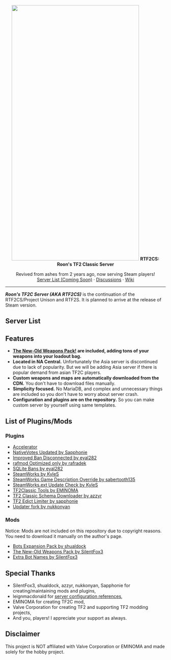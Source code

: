 <!-- TITLE -->
<p align="center">
  <img src="/rtf2cs_banner.png" width="400" height="800">
  <b>RTF2CS: Roon's TF2 Classic Server</b>
  <p align="center">
    Revived from ashes from 2 years ago, now serving Steam players!
    <br />
    <a href="https://tf2classic.org/serverlist/?host=22">Server List (Coming Soon)</a>
    ·
    <a href="https://github.com/RoonMoonlight/RTF2CS/discussions">Discussions</a>
    ·
    <a href="https://github.com/RoonMoonlight/RTF2CS/Wiki">Wiki</a>
  </p>
</p>

---

***Roon's TF2C Server (AKA RTF2CS)*** is the continuation of the RTF2CS/Project Unison and RTF2S. It is planned to arrive at the release of Steam version.

## Server List

## Features
* **[The New-Old Weapons Pack!](https://gamebanana.com/mods/40389) are included, adding tons of your weapons into your loadout bag.**
* **Located in NA Central.** Unfortunately the Asia server is discontinued due to lack of popularity. But we will be adding Asia server if there is popular demand from asian TF2C players.
* **Custom weapons and maps are automatically downloaded from the CDN.** You don't have to download files manually.
* **Simplicity focused.** No MariaDB, and complex and unnecessary things are included so you don't have to worry about server crash.
* **Configuration and plugins are on the repository.** So you can make custom server by yourself using same templates.

## List of Plugins/Mods
### Plugins
* [Accelerator](https://forums.alliedmods.net/showthread.php?t=277703)
* [NativeVotes Updated by Sapphonie](https://github.com/sapphonie/sourcemod-nativevotes-updated)
* [Improved Ban Disconnected by eyal282](https://forums.alliedmods.net/showthread.php?t=326810)
* [rafmod Optimized only by rafradek](https://github.com/rafradek/sigsegv-mvm)
* [SQLite Bans by eyal282](https://forums.alliedmods.net/showthread.php?p=2647678)
* [SteamWorks by KyleS](https://forums.alliedmods.net/showthread.php?t=229556)
* [SteamWorks Game Description Override by sabertooth135](https://forums.alliedmods.net/showthread.php?p=2232352)
* [SteamWorks.ext Update Check by KyleS](https://forums.alliedmods.net/showthread.php?p=2331846)
* [TF2Classic Tools by EMINOMA](https://github.com/tf2classic/SM-TF2Classic-Tools)
* [TF2 Classic Schema Downloader by azzyr](https://github.com/azzyr/TF2Classic-SchemaDownloader)
* [TF2 Edict Limiter by sapphonie](https://github.com/sapphonie/tf2-edict-limiter/tree/a0e176554fa36c5f9d2187239729c2486494501c)
* [Updater fork by nukkonyan](https://github.com/nukkonyan/Updater)

### Mods
Notice: Mods are not included on this repository due to copyright reasons. You need to download it manually on the author's page.

* [Bots Expansion Pack by shualdock](https://gamebanana.com/mods/373568)
* [The New-Old Weapons Pack by SilentFox3](https://gamebanana.com/mods/40389)
* [Extra Bot Names by SilentFox3](https://gamebanana.com/mods/40378)

## Special Thanks
* SilentFox3, shualdock, azzyr, nukkonyan, Sapphonie for creating/maintaining mods and plugins,
* leignmacdonald for [server configuration references](https://github.com/leighmacdonald/uncletopia),
* EMINOMA for creating TF2C mod,
* Valve Corporation for creating TF2 and supporting TF2 modding projects,
* And you, players! I appreciate your support as always.

## Disclaimer
This project is NOT affiliated with Valve Corporation or EMINOMA and made solely for the hobby project.
